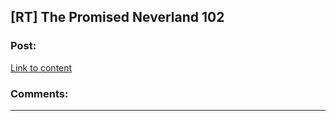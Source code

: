 ## [RT] The Promised Neverland 102

### Post:

[Link to content](https://readms.net/r/neverland/102/5337/1)

### Comments:

---

